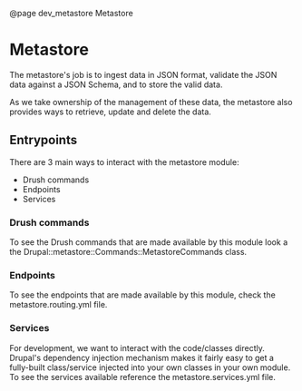 @page dev_metastore Metastore
# Metastore

The metastore's job is to ingest data in JSON format, validate the JSON data against a JSON Schema, and to store the valid data.

As we take ownership of the management of these data, the metastore also provides ways to retrieve, update and delete the data.

## Entrypoints

There are 3 main ways to interact with the metastore module:
- Drush commands
- Endpoints
- Services

### Drush commands
To see the Drush commands that are made available by this module look a the Drupal::metastore::Commands::MetastoreCommands class.

### Endpoints
To see the endpoints that are made available by this module, check the metastore.routing.yml file.

### Services
For development, we want to interact with the code/classes directly. Drupal's dependency injection mechanism makes it fairly easy to get a fully-built class/service injected into your own classes in your own module. To see the services available reference the metastore.services.yml file.
